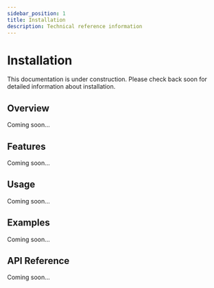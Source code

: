 ```yaml
---
sidebar_position: 1
title: Installation
description: Technical reference information
---
```


# Installation

This documentation is under construction. Please check back soon for detailed information about installation.

## Overview

Coming soon...

## Features

Coming soon...

## Usage

Coming soon...

## Examples

Coming soon...

## API Reference

Coming soon...
